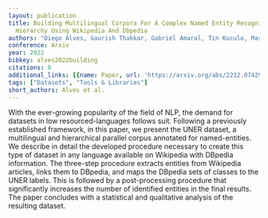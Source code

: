 ```yaml
---
layout: publication
title: Building Multilingual Corpora For A Complex Named Entity Recognition And Classification
  Hierarchy Using Wikipedia And Dbpedia
authors: "Diego Alves, Gaurish Thakkar, Gabriel Amaral, Tin Kuculo, Marko Tadi\u0107"
conference: Arxiv
year: 2022
bibkey: alves2022building
citations: 0
additional_links: [{name: Paper, url: 'https://arxiv.org/abs/2212.07429'}]
tags: ["Datasets", "Tools & Libraries"]
short_authors: Alves et al.
---
```

With the ever-growing popularity of the field of NLP, the demand for datasets
in low resourced-languages follows suit. Following a previously established
framework, in this paper, we present the UNER dataset, a multilingual and
hierarchical parallel corpus annotated for named-entities. We describe in
detail the developed procedure necessary to create this type of dataset in any
language available on Wikipedia with DBpedia information. The three-step
procedure extracts entities from Wikipedia articles, links them to DBpedia, and
maps the DBpedia sets of classes to the UNER labels. This is followed by a
post-processing procedure that significantly increases the number of identified
entities in the final results. The paper concludes with a statistical and
qualitative analysis of the resulting dataset.